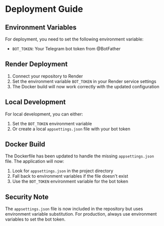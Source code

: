 # Deployment Guide

## Environment Variables

For deployment, you need to set the following environment variable:

- `BOT_TOKEN`: Your Telegram bot token from @BotFather

## Render Deployment

1. Connect your repository to Render
2. Set the environment variable `BOT_TOKEN` in your Render service settings
3. The Docker build will now work correctly with the updated configuration

## Local Development

For local development, you can either:

1. Set the `BOT_TOKEN` environment variable
2. Or create a local `appsettings.json` file with your bot token

## Docker Build

The Dockerfile has been updated to handle the missing `appsettings.json` file. The application will now:

1. Look for `appsettings.json` in the project directory
2. Fall back to environment variables if the file doesn't exist
3. Use the `BOT_TOKEN` environment variable for the bot token

## Security Note

The `appsettings.json` file is now included in the repository but uses environment variable substitution. For production, always use environment variables to set the bot token. 